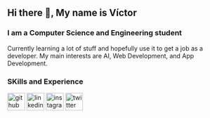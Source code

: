 ## Hi there 👋, My name is Víctor
### I am a Computer Science and Engineering student

Currently learning a lot of stuff and hopefully use it to get a job as a developer. My main interests are AI, Web Development, and App Development.

### SKills and Experience





[<img src='https://cdn.jsdelivr.net/npm/simple-icons@3.0.1/icons/github.svg' alt='github' height='40'>](https://github.com/victorvalchez)  [<img src='https://cdn.jsdelivr.net/npm/simple-icons@3.0.1/icons/linkedin.svg' alt='linkedin' height='40'>](https://www.linkedin.com/in/victorvalchez/)  [<img src='https://cdn.jsdelivr.net/npm/simple-icons@3.0.1/icons/instagram.svg' alt='instagram' height='40'>](https://www.instagram.com/victorvalchez/)  [<img src='https://cdn.jsdelivr.net/npm/simple-icons@3.0.1/icons/twitter.svg' alt='twitter' height='40'>](https://twitter.com/victorvalchez)  


